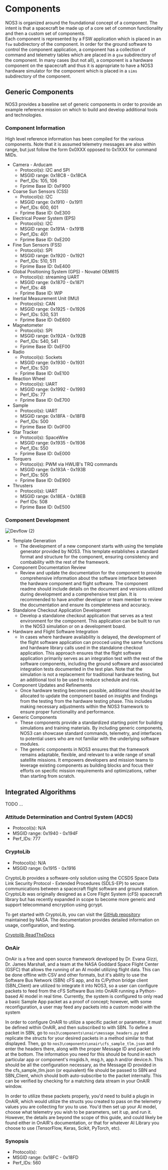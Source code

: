 # Components

NOS3 is organized around the foundational concept of a component.
The intent is that a spacecraft be made up of a core set of common functionality and then a custom set of components.  
Each component is represented by a FSW application which is placed in an `fsw` subdirectory of the component.
In order for the ground software to control the component application, a component has a collection of command and telemetry tables which are placed in a `gsw` subdirectory of the component.
In many cases (but not all), a component is a hardware component on the spacecraft and thus it is appropriate to have a NOS3 hardware simulator for the component which is placed in a `sims` subdirectory of the component.

## Generic Components

NOS3 provides a baseline set of generic components in order to provide an example reference mission on which to build and develop additional tools and technologies.

### Component Information

High level reference information has been compiled for the various components.
Note that it is assumed telemetry messages are also within range, but just follow the form 0x0XXX opposed to 0x1XXX for command MIDs.

* Camera - Arducam
  * Protocol(s): I2C and SPI
  * MSGID range: 0x18C8 - 0x18CA
  * Perf_IDs: 105, 106  
  * Fprime Base ID: 0xF900
* Coarse Sun Sensors (CSS)
  * Protocol(s): I2C
  * MSGID range: 0x1910 - 0x1911
  * Perf_IDs: 600, 601
  * Fprime Base ID: 0xE300
* Electrical Power System (EPS)
  * Protocol(s): I2C
  * MSGID range: 0x191A - 0x191B
  * Perf_IDs: 401
  * Fprime Base ID: 0xE200
* Fine Sun Sensors (FSS)
  * Protocol(s): SPI
  * MSGID range: 0x1920 - 0x1921
  * Perf_IDs: 510, 511
  * Fprime Base ID: 0xE400
* Global Positioning System (GPS) - Novatel OEM615
  * Protocol(s): streaming UART
  * MSGID range: 0x1870 - 0x1871
  * Perf_IDs: 48
  * Fprime Base ID: WIP
* Inertial Measurement Unit (IMU)
  * Protocol(s): CAN
  * MSGID range: 0x1925 - 0x1926
  * Perf_IDs: 530, 531
  * Fprime Base ID: 0xE600
* Magnetometer
  * Protocol(s): SPI
  * MSGID range: 0x192A - 0x192B
  * Perf_IDs: 540, 541
  * Fprime Base ID: 0xEF00
* Radio
  * Protocol(s): Sockets
  * MSGID range: 0x1930 - 0x1931
  * Perf_IDs: 520
  * Fprime Base ID: 0xE100
* Reaction Wheel
  * Protocol(s): UART
  * MSGID range: 0x1992 - 0x1993
  * Perf_IDs: 77
  * Fprime Base ID: 0xE700
* Sample
  * Protocol(s): UART
  * MSGID range: 0x18FA - 0x18FB
  * Perf_IDs: 500
  * Fprime Base ID: 0x0F00
* Star Tracker
  * Protocol(s): SpaceWire
  * MSGID range: 0x1935 - 0x1936
  * Perf_IDs: 550
  * Fprime Base ID: 0xE000
* Torquers
  * Protocol(s): PWM via HWLIB's TRQ commands
  * MSGID range: 0x193A - 0x193B
  * Perf_IDs: 505
  * Fprime Base ID: 0xE900
* Thrusters
  * Protocol(s):  UART
  * MSGID range: 0x18EA - 0x18EB
  * Perf IDs: 508
  * Fprime Base ID: 0xE500

### Component Development

![Devflow (2)](./_static/NOS3_Component_Development.png)

* Template Generation  
  * The development of a new component starts with using the template generator provided by NOS3. This template establishes a standard format and structure for the component, ensuring consistency and combability with the rest of the framework.  
* Component Documentation Review 
  * Review and update the documentation for the component to provide comprehensive information about the software interface between the hardware component and flight software. The component readme should include details on the document and versions utilized during development and a comprehensive test plan. It is recommended to have another developer or team member to review the documentation and ensure its completeness and accuracy.  
* Standalone Checkout Application Development 
  * Develop a standalone checkout application that serves as a test environment for the component. This application can be built to run in the NOS3 simulation or on a development board.  
* Hardware and Flight Software Integration 
  * In cases where hardware availability is delayed, the development of the flight software application can procced using the same functions and hardware library calls used in the standalone checkout application. This approach ensures that the flight software application primarily serves as an integration test with the rest of the software components, including the ground software and associated integration tests documented in the test plan. Note that the simulation is not a replacement for traditional hardware testing, but an additional tool to be used to reduce schedule and risk.  
* Component Updates and Refinements 
  * Once hardware testing becomes possible, additional time should be allocated to update the component based on insights and findings from the testing from the hardware testing phase. This includes making necessary adjustments within the NOS3 framework to ensure proper functionality and performance.  
* Generic Components
  * These components provide a standardized starting point for building simulations and training materials. By including generic components, NOS3 can showcase standard commands, telemetry, and interfaces to potential users who are not familiar with the underlying software modules. 
  * The generic components in NOS3 ensures that the framework remains adaptable, flexible, and relevant to a wide range of small satellite missions. It empowers developers and mission teams to leverage existing components as building blocks and focus their efforts on specific mission requirements and optimizations, rather than starting from scratch.   


## Integrated Algorithms

TODO
...

### Attitude Determination and Control System (ADCS)
* Protocol(s): N/A
* MSGID range: 0x1940 - 0x194F
* Perf_IDs: 777

### CryptoLib
* Protocol(s): N/A
* MSGID range: 0x1915 - 0x1916

CryptoLib provides a software-only solution using the CCSDS Space Data Link Security Protocol - Extended Procedures (SDLS-EP) to secure communications between a spacecraft flight software and ground station.
CryptoLib was originally designed as a Core Flight System (cFS) spacecraft library but has recently expanded in scope to become more generic and support telecommand encryption using gcrypt. 

To get started with CryptoLib, you can visit the [GitHub repository](https://github.com/nasa/CryptoLib/wiki#what-is-cryptolib) maintained by NASA.
The documentation provides detailed information on usage, configuration, and testing.

[Cryptolib ReadTheDocs](https://nasa-cryptolib.readthedocs.io/en/latest/)

### OnAir

OnAir is a free and open source framework developed by Dr. Evana Gizzi, Dr. James Marshall, and a team at the NASA  Goddard Space Flight Center (GSFC) that allows the running of an AI model utilizing flight data.
This can be done offline with CSV and other formats, but it's ability to use the Software Bus Network (SBN) cFS app, and its C/Python bridge client (SBN_Client) are utilized to integrate it into NOS3, so a user can configure packets to feed from the cFS Software Bus into OnAIR running a Python-based AI model in real time. 
Currently, the system is configured to only read a basic Sample App packet as a proof of concept; however, with some reconfiguration, a user may feed any packets into a custom model with the system

In order to configure OnAIR to utilize a specific packet or parameter, it must be defined within OnAIR, and then subscribed to with SBN.
To define a packet in SBN, go to  `nos3\components\onair\message_headers.py` and replicate the structs for your desired packets in a method similar to that displayed.
Then, go to `nos3\components\onair\cfs_sample_tlm.json` and enter the headers there, along with the proper Message ID and packet info at the bottom.
The information you need for this should be found in each particular app or component's msgids.h, msg.h, app.h and/or device.h.
This should be all the configuration necessary, as the Message ID provided in the cfs_sample_tlm.json (or equivalent) file should be passed to SBN and SBN_Client, which should both auto-subscribe to the packet internally.
This can be verified by checking for a matching data stream in your OnAIR window.

In order to utilize these packets properly, you'd need to build a plugin in OnAIR, which would utilize the structs you created to pass on the telemetry values you are collecting for you to use.
You'd then set up your AI model, choose what telemetry you wish to be parameters, set it up, and run it.
However, the details are beyond the scope of this guide, and could likely be found either in OnAIR's documentation, or that for whatever AI Library you choose to use (TensorFlow, Keras, Scikit, PyTorch, etc). 

### Synopsis
* Protocol(s):
* MSGID range: 0x18FC - 0x18FD
* Perf_IDs: 560
